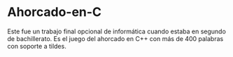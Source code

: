 # Ahorcado-en-C

Este fue un trabajo final opcional de informática cuando estaba en segundo de bachillerato. Es el juego del ahorcado en C++ con más de 400 palabras con soporte a tildes.
